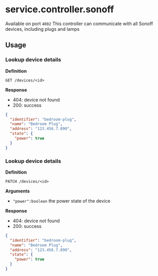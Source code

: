 # service.controller.sonoff

Available on port `4002`
This controller can communicate with all Sonoff devices, including plugs and lamps

## Usage

### Lookup device details

**Definition**

`GET /devices/<id>`

**Response**

- 404: device not found
- 200: success

```json
{
  "identifier": "bedroom-plug",
  "name": "Bedroom Plug",
  "address": "123.456.7.890",
  "state": {
    "power": true
  }
}
```

### Lookup device details

**Definition**

`PATCH /devices/<id>`

**Arguments**

- `"power":boolean` the power state of the device

**Response**

- 404: device not found
- 200: success

```json
{
  "identifier": "bedroom-plug",
  "name": "Bedroom Plug",
  "address": "123.456.7.890",
  "state": {
    "power": true
  }
}
```

